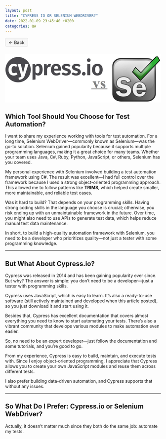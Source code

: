 ```yaml
---
layout: post
title: "CYPRESS IO OR SELENIUM WEBDRIVER?"
date: 2022-01-09 23:45:40 +0200
categories: QA
---
```


<style>
.button-back {
  background-color: #f7f7f7;
  color: #333;
  padding: 0.3em 0.7em;
  border-radius: 4px;
  text-decoration: none;
  border: 1px solid #ddd;
  font-weight: 500;
  font-size: 0.9rem;
  text-align: center;
  display: inline-block;
  margin-bottom: 0.8em;
  cursor: pointer;
  transition: background-color 0.2s ease;
}

.button-back:hover,
.button-back:focus {
  background-color: #e0e0e0;
  text-decoration: none;
}
</style>

<a href="{{ site.baseurl }}/"
onclick="window.history.back(); return false;"
class="button-back">
<span style="font-size: 0.9rem;">←</span> Back </a>

![Cypress io or selenium](/assets/images/articles/cypress_io_or_selenium/cypress_io_or_selenium.jpg)

## **Which Tool Should You Choose for Test Automation?**

I want to share my experience working with tools for test automation. For a long time, Selenium WebDriver—commonly known as Selenium—was the go-to solution. Selenium gained popularity because it supports multiple programming languages, making it a great choice for many teams. Whether your team uses Java, C#, Ruby, Python, JavaScript, or others, Selenium has you covered.

My personal experience with Selenium involved building a test automation framework using C#. The result was excellent—I had full control over the framework because I used a strong object-oriented programming approach. This allowed me to follow patterns like **TRIMS**, which helped create smaller, more maintainable, and reliable test cases.

Was it hard to build? That depends on your programming skills. Having strong coding skills in the language you choose is crucial; otherwise, you risk ending up with an unmaintainable framework in the future. Over time, you might also need to use APIs to generate test data, which helps reduce manual test data maintenance.

In short, to build a high-quality automation framework with Selenium, you need to be a developer who prioritizes quality—not just a tester with some programming knowledge.

---

## **But What About Cypress.io?**

Cypress was released in 2014 and has been gaining popularity ever since. But why? The answer is simple: you don’t need to be a developer—just a tester with programming skills.

Cypress uses JavaScript, which is easy to learn. It’s also a ready-to-use software (still actively maintained and developed when this article posted), so you just download it and start using it.

Besides that, Cypress has excellent documentation that covers almost everything you need to know to start automating your tests. There’s also a vibrant community that develops various modules to make automation even easier.

So, no need to be an expert developer—just follow the documentation and some tutorials, and you’re good to go.

From my experience, Cypress is easy to build, maintain, and execute tests with. Since I enjoy object-oriented programming, I appreciate that Cypress allows you to create your own JavaScript modules and reuse them across different tests.

I also prefer building data-driven automation, and Cypress supports that without any issues.

---

## **So What Do I Prefer: Cypress.io or Selenium WebDriver?**

Actually, it doesn’t matter much since they both do the same job: automate my tests.
